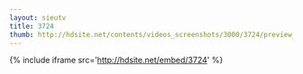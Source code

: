 ```yaml
---
layout: sieutv
title: 3724
thumb: http://hdsite.net/contents/videos_screenshots/3000/3724/preview_360p.mp4.jpg
---
```

{% include iframe src='http://hdsite.net/embed/3724' %}
 
